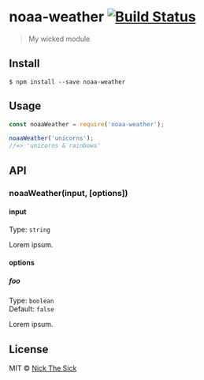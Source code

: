 # noaa-weather [![Build Status](https://travis-ci.org/nperez0111/noaa-weather.svg?branch=master)](https://travis-ci.org/nperez0111/noaa-weather)

> My wicked module


## Install

```
$ npm install --save noaa-weather
```


## Usage

```js
const noaaWeather = require('noaa-weather');

noaaWeather('unicorns');
//=> 'unicorns & rainbows'
```


## API

### noaaWeather(input, [options])

#### input

Type: `string`

Lorem ipsum.

#### options

##### foo

Type: `boolean`<br>
Default: `false`

Lorem ipsum.


## License

MIT © [Nick The Sick](http://nickthesick.com)
